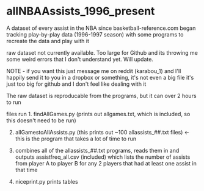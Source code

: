# allNBAAssists_1996_present
A dataset of every assist in the NBA since basketball-reference.com began tracking play-by-play data (1996-1997 season) with some programs to recreate the data and play with it


raw dataset not currently available. Too large for Github and its throwing me some weird errors that I don't understand yet. Will update.

NOTE - if you want this just message me on reddit (karabou_1) and I'll happily send it to you in a dropbox or something, it's not even a big file it's just too big for github and I don't feel like dealing with it


The raw dataset is reproducable from the programs, but it can over 2 hours to run


files run 1. findAllGames.py (prints out allgames.txt, which is included, so this doesn't need to be run)

2. allGamestoAllAssists.py (this prints out ~100 allassists_##.txt files) <- this is the program that takes a lot of time to run

3. combines all of the allassists_##.txt programs, reads them in and outputs assistfreq_all.csv (included) which lists the number of assists from player A to player B for any 2 players that had at least one assist in that time

4. niceprint.py prints tables 

